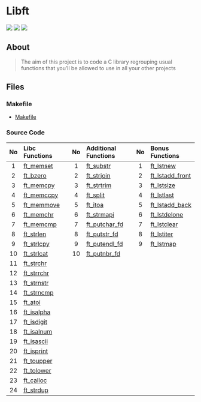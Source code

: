 # Libft

![](https://github.com/timygerdes/Libft/workflows/norminette/badge.svg)
![](https://github.com/timygerdes/Libft/workflows/build/badge.svg)
![](https://img.shields.io/tokei/lines/github/timygerdes/Libft?style=plastic?color=blue)

## About

>The aim of this project is to code a C library regrouping usual functions that you’ll be allowed to use in all your other projects

## Files

### Makefile
- [Makefile](https://github.com/timygerdes/Libft/blob/master/Makefile)

### Source Code
| No  | Libc Functions                                                                 |   | No  | Additional Functions                                                                 |   | No  | Bonus Functions                                                                          |
| :-: | :----------------------------------------------------------------------------- | - | :-: | :----------------------------------------------------------------------------------- | - | :-: | :--------------------------------------------------------------------------------------- |
| 1   | [ft_memset](https://github.com/timygerdes/Libft/blob/master/ft_memset.c)   |   | 1   | [ft_substr](https://github.com/timygerdes/Libft/blob/master/ft_substr.c)         |   | 1   | [ft_lstnew](https://github.com/timygerdes/Libft/blob/master/ft_lstnew.c)             |
| 2   | [ft_bzero](https://github.com/timygerdes/Libft/blob/master/ft_bzero.c)     |   | 2   | [ft_strjoin](https://github.com/timygerdes/Libft/blob/master/ft_strjoin.c)       |   | 2   | [ft_lstadd_front](https://github.com/timygerdes/Libft/blob/master/ft_lstadd_front.c) |
| 3   | [ft_memcpy](https://github.com/timygerdes/Libft/blob/master/ft_memcpy.c)   |   | 3   | [ft_strtrim](https://github.com/timygerdes/Libft/blob/master/ft_strtrim.c)       |   | 3   | [ft_lstsize](https://github.com/timygerdes/Libft/blob/master/ft_lstsize.c)           |
| 4   | [ft_memccpy](https://github.com/timygerdes/Libft/blob/master/ft_memccpy.c) |   | 4   | [ft_split](https://github.com/timygerdes/Libft/blob/master/ft_split.c)           |   | 4   | [ft_lstlast](https://github.com/timygerdes/Libft/blob/master/ft_lstlast.c)           |
| 5   | [ft_memmove](https://github.com/timygerdes/Libft/blob/master/ft_memmove.c) |   | 5   | [ft_itoa](https://github.com/timygerdes/Libft/blob/master/ft_itoa.c)             |   | 5   | [ft_lstadd_back](https://github.com/timygerdes/Libft/blob/master/ft_lstadd_back.c)   |
| 6   | [ft_memchr](https://github.com/timygerdes/Libft/blob/master/ft_memchr.c)   |   | 6   | [ft_strmapi](https://github.com/timygerdes/Libft/blob/master/ft_strmapi.c)       |   | 6   | [ft_lstdelone](https://github.com/timygerdes/Libft/blob/master/ft_lstdelone.c)       |
| 7   | [ft_memcmp](https://github.com/timygerdes/Libft/blob/master/ft_memcmp.c)   |   | 7   | [ft_putchar_fd](https://github.com/timygerdes/Libft/blob/master/ft_putchar_fd.c) |   | 7   | [ft_lstclear](https://github.com/timygerdes/Libft/blob/master/ft_lstclear.c)         |
| 8   | [ft_strlen](https://github.com/timygerdes/Libft/blob/master/ft_strlen.c)   |   | 8   | [ft_putstr_fd](https://github.com/timygerdes/Libft/blob/master/ft_putstr_fd.c)   |   | 8   | [ft_lstiter](https://github.com/timygerdes/Libft/blob/master/ft_lstiter.c)           |
| 9   | [ft_strlcpy](https://github.com/timygerdes/Libft/blob/master/ft_strlcpy.c) |   | 9   | [ft_putendl_fd](https://github.com/timygerdes/Libft/blob/master/ft_putendl_fd.c) |   | 9   | [ft_lstmap](https://github.com/timygerdes/Libft/blob/master/ft_lstmap.c)             |
| 10  | [ft_strlcat](https://github.com/timygerdes/Libft/blob/master/ft_strlcat.c) |   | 10  | [ft_putnbr_fd](https://github.com/timygerdes/Libft/blob/master/ft_putnbr_fd.c)   |   |     |                                                                                          |
| 11  | [ft_strchr](https://github.com/timygerdes/Libft/blob/master/ft_strchr.c)   |   |     |                                                                                      |   |     |                                                                                          |
| 12  | [ft_strrchr](https://github.com/timygerdes/Libft/blob/master/ft_strrchr.c) |   |     |                                                                                      |   |     |                                                                                          |
| 13  | [ft_strnstr](https://github.com/timygerdes/Libft/blob/master/ft_strnstr.c) |   |     |                                                                                      |   |     |                                                                                          |
| 14  | [ft_strncmp](https://github.com/timygerdes/Libft/blob/master/ft_strncmp.c) |   |     |                                                                                      |   |     |                                                                                          |
| 15  | [ft_atoi](https://github.com/timygerdes/Libft/blob/master/ft_atoi.c)       |   |     |                                                                                      |   |     |                                                                                          |
| 16  | [ft_isalpha](https://github.com/timygerdes/Libft/blob/master/ft_isalpha.c) |   |     |                                                                                      |   |     |                                                                                          |
| 17  | [ft_isdigit](https://github.com/timygerdes/Libft/blob/master/ft_isdigit.c) |   |     |                                                                                      |   |     |                                                                                          |
| 18  | [ft_isalnum](https://github.com/timygerdes/Libft/blob/master/ft_isalnum.c) |   |     |                                                                                      |   |     |                                                                                          |
| 19  | [ft_isascii](https://github.com/timygerdes/Libft/blob/master/ft_isascii.c) |   |     |                                                                                      |   |     |                                                                                          |
| 20  | [ft_isprint](https://github.com/timygerdes/Libft/blob/master/ft_isprint.c) |   |     |                                                                                      |   |     |                                                                                          |
| 21  | [ft_toupper](https://github.com/timygerdes/Libft/blob/master/ft_toupper.c) |   |     |                                                                                      |   |     |                                                                                          |
| 22  | [ft_tolower](https://github.com/timygerdes/Libft/blob/master/ft_tolower.c) |   |     |                                                                                      |   |     |                                                                                          |
| 23  | [ft_calloc](https://github.com/timygerdes/Libft/blob/master/ft_calloc.c)   |   |     |                                                                                      |   |     |                                                                                          |
| 24  | [ft_strdup](https://github.com/timygerdes/Libft/blob/master/ft_strdup.c)   |   |     |                                                                                      |   |     |                                                                                          |